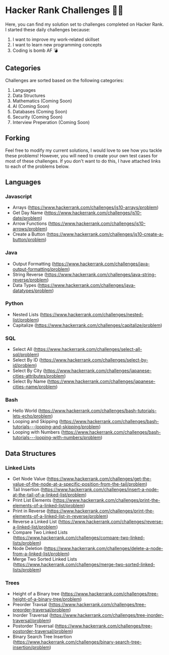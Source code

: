 # Hacker Rank Challenges 👨‍💻
Here, you can find my solution set to challenges completed on Hacker Rank. I started these daily challenges because:
1) I want to improve my work-related skillset
2) I want to learn new programming concepts
3) Coding is bomb AF 💣

## Categories

Challenges are sorted based on the following categories:

1) Languages
2) Data Structures
3) Mathematics (Coming Soon)
4) AI (Coming Soon)
5) Databases (Coming Soon)
6) Security (Coming Soon)
7) Interview Preperation (Coming Soon)

## Forking

Feel free to modify my current solutions, I would love to see how you tackle these problems!
However, you will need to create your own test cases for most of these challenges. If you don't want to do this,
I have attached links to each of the problems below.

## Languages 

### Javascript

* Arrays (https://www.hackerrank.com/challenges/js10-arrays/problem)
* Get Day Name (https://www.hackerrank.com/challenges/js10-date/problem)
* Arrow Functions (https://www.hackerrank.com/challenges/js10-arrows/problem)
* Create a Button (https://www.hackerrank.com/challenges/js10-create-a-button/problem)

### Java 

* Output Formatting (https://www.hackerrank.com/challenges/java-output-formatting/problem)
* String Reverse (https://www.hackerrank.com/challenges/java-string-reverse/problem)
* Data Types (https://www.hackerrank.com/challenges/java-datatypes/problem)

### Python 

* Nested Lists (https://www.hackerrank.com/challenges/nested-list/problem)
* Capitalize (https://www.hackerrank.com/challenges/capitalize/problem)

### SQL

* Select All (https://www.hackerrank.com/challenges/select-all-sql/problem)
* Select By ID (https://www.hackerrank.com/challenges/select-by-id/problem)
* Select By City (https://www.hackerrank.com/challenges/japanese-cities-attributes/problem)
* Select By Name (https://www.hackerrank.com/challenges/japanese-cities-name/problem)

### Bash 

* Hello World (https://www.hackerrank.com/challenges/bash-tutorials-lets-echo/problem)  
* Looping and Skipping (https://www.hackerrank.com/challenges/bash-tutorials---looping-and-skipping/problem)
* Looping with Numbers (https://www.hackerrank.com/challenges/bash-tutorials---looping-with-numbers/problem)

## Data Structures

### Linked Lists

* Get Node Value (https://www.hackerrank.com/challenges/get-the-value-of-the-node-at-a-specific-position-from-the-tail/problem)
* Tail Insertion (https://www.hackerrank.com/challenges/insert-a-node-at-the-tail-of-a-linked-list/problem)
* Print List Elements (https://www.hackerrank.com/challenges/print-the-elements-of-a-linked-list/problem)
* Print in Reverse (https://www.hackerrank.com/challenges/print-the-elements-of-a-linked-list-in-reverse/problem)
* Reverse a Linked List (https://www.hackerrank.com/challenges/reverse-a-linked-list/problem)
* Compare Two Linked Lists (https://www.hackerrank.com/challenges/compare-two-linked-lists/problem)
* Node Deletion (https://www.hackerrank.com/challenges/delete-a-node-from-a-linked-list/problem)
* Merge Two Sorted Linked Lists (https://www.hackerrank.com/challenges/merge-two-sorted-linked-lists/problem)

### Trees

* Height of a Binary tree (https://www.hackerrank.com/challenges/tree-height-of-a-binary-tree/problem)
* Preorder Travsal (https://www.hackerrank.com/challenges/tree-preorder-traversal/problem)
* Inorder Traversal (https://www.hackerrank.com/challenges/tree-inorder-traversal/problem)
* Postorder Traversal (https://www.hackerrank.com/challenges/tree-postorder-traversal/problem)
* Binary Search Tree Insertion (https://www.hackerrank.com/challenges/binary-search-tree-insertion/problem)


